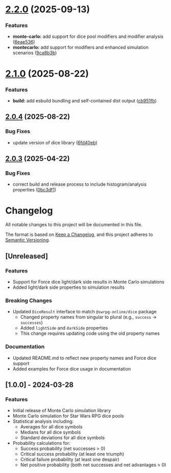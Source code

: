 # [2.2.0](https://github.com/swrpg-online/monte-carlo/compare/v2.1.0...v2.2.0) (2025-09-13)

### Features

- **monte-carlo:** add support for dice pool modifiers and modifier analysis ([6eae536](https://github.com/swrpg-online/monte-carlo/commit/6eae536d662edfca870dcb83ff3c140602124fbc))
- **montecarlo:** add support for modifiers and enhanced simulation scenarios ([9ca8b3b](https://github.com/swrpg-online/monte-carlo/commit/9ca8b3bebeafdf6ab4f02647f061ca6ede3147d4))

# [2.1.0](https://github.com/swrpg-online/monte-carlo/compare/v2.0.4...v2.1.0) (2025-08-22)

### Features

- **build:** add esbuild bundling and self-contained dist output ([cb951fb](https://github.com/swrpg-online/monte-carlo/commit/cb951fb03b0a5232654864dcf2f1ba7c600738e1))

## [2.0.4](https://github.com/swrpg-online/monte-carlo/compare/v2.0.3...v2.0.4) (2025-08-22)

### Bug Fixes

- update version of dice library ([6fd40eb](https://github.com/swrpg-online/monte-carlo/commit/6fd40eb4dfb7987707157d0ec0fa3a0cb9c496dd))

## [2.0.3](https://github.com/swrpg-online/monte-carlo/compare/v2.0.2...v2.0.3) (2025-04-22)

### Bug Fixes

- correct build and release process to include histogram/analysis properties ([0bc3df1](https://github.com/swrpg-online/monte-carlo/commit/0bc3df178e92464fd3b660be4474c7d193f7d9f8))

# Changelog

All notable changes to this project will be documented in this file.

The format is based on [Keep a Changelog](https://keepachangelog.com/en/1.0.0/),
and this project adheres to [Semantic Versioning](https://semver.org/spec/v2.0.0.html).

## [Unreleased]

### Features

- Support for Force dice light/dark side results in Monte Carlo simulations
- Added light/dark side properties to simulation results

### Breaking Changes

- Updated `DiceResult` interface to match `@swrpg-online/dice` package
  - Changed property names from singular to plural (e.g., `success` → `successes`)
  - Added `lightSide` and `darkSide` properties
  - This change requires updating code using the old property names

### Documentation

- Updated README.md to reflect new property names and Force dice support
- Added examples for Force dice usage in documentation

## [1.0.0] - 2024-03-28

### Features

- Initial release of Monte Carlo simulation library
- Monte Carlo simulation for Star Wars RPG dice pools
- Statistical analysis including:
  - Averages for all dice symbols
  - Medians for all dice symbols
  - Standard deviations for all dice symbols
- Probability calculations for:
  - Success probability (net successes > 0)
  - Critical success probability (at least one triumph)
  - Critical failure probability (at least one despair)
  - Net positive probability (both net successes and net advantages > 0)
